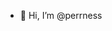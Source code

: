 - 👋 Hi, I’m @perrness

<!---
perrness/perrness is a ✨ special ✨ repository because its `README.md` (this file) appears on your GitHub profile.
You can click the Preview link to take a look at your changes.
--->
